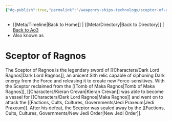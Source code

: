 ```yaml
---
{"dg-publish":true,"permalink":"/weaponry-ships-technology/sceptor-of-ragnos/"}
---
```


- [[Meta/Timeline\|Back to Home]] | [[Meta/Directory\|Back to Directory]] | [Back to Ao3](https://archiveofourown.org/works/19334440/chapters/45992584)
- Also known as

# Sceptor of Ragnos
The Sceptor of Ragnos is the legendary sword of [[Characters/Dark Lord Ragnos\|Dark Lord Ragnos]], an anicent Sith relic capable of siphoning Dark energy from the Force and releasing it to create new Force-sensitives. With the Sceptor reclaimed from the [[Tomb of Maka Ragnos\|Tomb of Maka Ragnos]], [[Characters/Kieran Crevan\|Kieran Crevan]] was able to become a vessel for [[Characters/Dark Lord Ragnos\|Maka Ragnos]] and went on to attack the [[Factions, Cults, Cultures, Governments/Jedi Praxeum\|Jedi Praxeum]]. After his defeat, the Sceptor was sealed away by the [[Factions, Cults, Cultures, Governments/New Jedi Order\|New Jedi Order]].